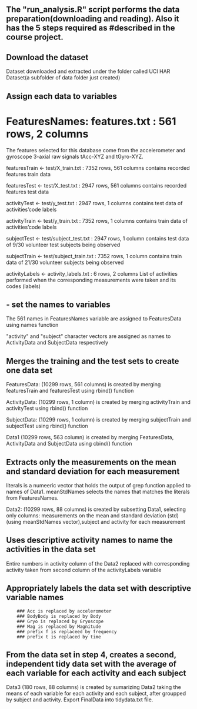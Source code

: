 ## The "run_analysis.R" script performs the data preparation(downloading and reading). Also it has the 5 steps required as #described in the course project.

## Download the dataset
Dataset downloaded and extracted under the folder called UCI HAR Dataset(a subfolder of data folder just created)

## Assign each data to variables
# FeaturesNames: features.txt : 561 rows, 2 columns
The features selected for this database come from the accelerometer and gyroscope 3-axial raw signals tAcc-XYZ and tGyro-XYZ.

featuresTrain <- test/X_train.txt : 7352 rows, 561 columns
contains recorded features train data

featuresTest <- test/X_test.txt : 2947 rows, 561 columns
contains recorded features test data


activityTest <- test/y_test.txt : 2947 rows, 1 columns
contains test data of activities’code labels

activityTrain <- test/y_train.txt : 7352 rows, 1 columns
contains train data of activities’code labels

subjectTest <- test/subject_test.txt : 2947 rows, 1 column
contains test data of 9/30 volunteer test subjects being observed

subjectTrain <- test/subject_train.txt : 7352 rows, 1 column
contains train data of 21/30 volunteer subjects being observed


activityLabels <- activity_labels.txt : 6 rows, 2 columns
List of activities performed when the corresponding measurements were taken and its codes (labels)

## - set the names to variables
The 561 names in FeaturesNames variable are assigned to FeaturesData using names function

"activity" and "subject" character vectors are assigned as names to ActivityData and SubjectData respectively

## Merges the training and the test sets to create one data set
FeaturesData: (10299 rows, 561 columns) is created by merging featuresTrain  and featuresTest using rbind() function

ActivityData: (10299 rows, 1 column) is created by merging activityTrain and activityTest using rbind() function

SubjectData: (10299 rows, 1 column) is created by merging subjectTrain and subjectTest using rbind() function

Data1 (10299 rows, 563 column) is created by merging FeaturesData, ActivityData and SubjectData using cbind() function

## Extracts only the measurements on the mean and standard deviation for each measurement
literals is a numeeric vector that holds the output of grep function applied to  names of Data1. meanStdNames selects the names that matches the literals from FeaturesNames.

Data2: (10299 rows, 88 columns) is created by subsetting Data1, selecting only columns: measurements on the mean and standard deviation (std)(using meanStdNames vector),subject and activity for each measurement

## Uses descriptive activity names to name the activities in the data set
Entire numbers in activity column of the Data2 replaced with corresponding activity taken from second column of the activityLabels variable

## Appropriately labels the data set with descriptive variable names
        ### Acc is replaced by accelerometer
        ### BodyBody is replaced by Body
        ### Gryo is replaced by Gryoscope
        ### Mag is replaced by Magnitude
        ### prefix f is replaceed by frequency
        ### prefix t is replaced by time

## From the data set in step 4, creates a second, independent tidy data set with the average of each variable for each activity and each subject

Data3 (180 rows, 88 columns) is created by sumarizing Data2 taking the means of each variable for each activity and each subject, after groupped by subject and activity.
Export FinalData into tidydata.txt file.
